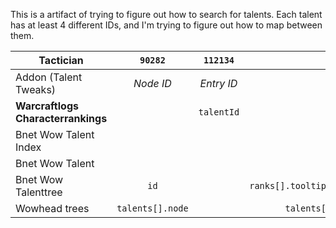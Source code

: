 This is a artifact of trying to figure out how to search for talents. Each talent has at least 4 different IDs, and I'm trying to figure out how to map between them.

| Tactician                          |     `90282`      |  `112134`  |                 `184783`                 |          `117139`           |
| ---------------------------------- | :--------------: | :--------: | :--------------------------------------: | :-------------------------: |
| Addon (Talent Tweaks)              |    _Node ID_     | _Entry ID_ |                _Spell ID_                |       _Definition ID_       |
| **Warcraftlogs Characterrankings** |                  | `talentId` |                   `id`                   |                             |
| Bnet Wow Talent Index              |                  |            |                                          |            `id`             |
| Bnet Wow Talent                    |                  |            |                `spell.id`                |            `id`             |
| Bnet Wow Talenttree                |       `id`       |            | `ranks[].tooltip.spell_tooltip.spell.id` | `ranks[].tooltip.talent.id` |
| Wowhead trees                      | `talents[].node` |            |        `talents[].spells[].spell`        |                             |
